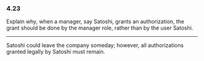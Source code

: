 ### 4.23

Explain why, when a manager, say Satoshi, grants an authorization, the grant should be done by the manager role, rather than by the user Satoshi.

---

Satoshi could leave the company someday; however, all authorizations granted legally by Satoshi must remain.







